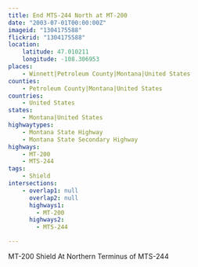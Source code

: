 ```yaml
---
title: End MTS-244 North at MT-200
date: "2003-07-01T00:00:00Z"
imageid: "1304175588"
flickrid: "1304175588"
location:
    latitude: 47.010211
    longitude: -108.306953
places:
    - Winnett|Petroleum County|Montana|United States
counties:
    - Petroleum County|Montana|United States
countries:
    - United States
states:
    - Montana|United States
highwaytypes:
    - Montana State Highway
    - Montana State Secondary Highway
highways:
    - MT-200
    - MTS-244
tags:
    - Shield
intersections:
    - overlap1: null
      overlap2: null
      highways1:
        - MT-200
      highways2:
        - MTS-244

---
```

MT-200 Shield At Northern Terminus of MTS-244